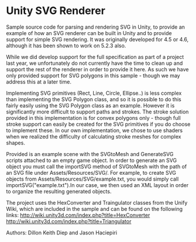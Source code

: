 # Unity SVG Renderer
Sample source code for parsing and rendering SVG in Unity, to provide an example of how an SVG renderer can be built in Unity and to provide support for simple SVG rendering. It was originally developed for 4.5 or 4.6, although it has been shown to work on 5.2.3 also.

While we did develop support for the full specification as part of a project last year, we unfortunately do not currently have the time to clean up and support the rest of the renderer in order to provide it here. As such we have only provided support for SVG polygons in this sample - though we may address this at a later time. 

Implementing SVG primitives (Rect, Line, Circle, Ellipse..) is less complex than implementing the SVG Polygon class, and so it is possible to do this fairly easily using the SVG Polygon class as an example. However it is significantly more difficult to support paths and strokes. The stroke solution provided in this implementation is for convex polygons only - though full stroke support can easily be created for the SVG primitives if you do choose to implement these. In our own implementation, we chose to use shaders when we realized the difficulty of calculating stroke meshes for complex shapes. 

Provided is an example scene with the SVGtoMesh and GenerateSVG scripts attached to an empty game object. In order to generate an SVG object you must call the importSVG method of SVGtoMesh with the path of an SVG file under Assets/Resources/SVG/. For example, to create SVG objects from Assets/Resources/SVG/example.txt, you would simply call importSVG("example.txt").In our case, we then used an XML layout in order to organize the resulting generated objects.

The project uses the HexConverter and Traingulator classes from the Unify Wiki, which are included in the sample and can be found on the following links: 
http://wiki.unity3d.com/index.php?title=HexConverter
http://wiki.unity3d.com/index.php?title=Triangulator 

Authors:
Dillon Keith Diep and Jason Haciepiri
